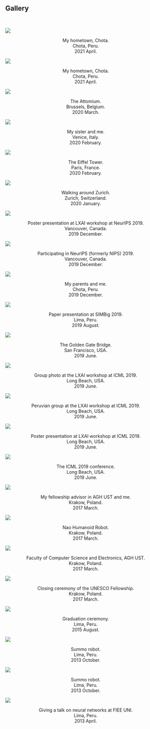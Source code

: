 <h2>Gallery</h2>
<br/>
<p> 
<div class="row">
<!-------------------->
<main class="grid">
<div class="oneThird">
  <img src="https://dennishnf.com/gallery/2021_04_13__peru_chota2.jpg">
  <p style="text-align:center">My hometown, Chota. <br> Chota, Peru. <br> 2021 April.</p>
</div>
<div class="oneThird">
  <img src="https://dennishnf.com/gallery/2021_04_13__peru_chota1.jpg">
  <p style="text-align:center">My hometown, Chota. <br> Chota, Peru. <br> 2021 April.</p>
</div>
<div class="oneThird">
  <img src="https://dennishnf.com/gallery/2020_03_07__belgium_attomium.jpg">
  <p style="text-align:center">The Attomium. <br> Brussels, Belgium. <br> 2020 March.</p>
</div>
<div class="oneThird">
  <img src="https://dennishnf.com/gallery/2020_02_20__italy_sister.jpg">
  <p style="text-align:center">My sister and me. <br> Venice, Italy. <br> 2020 February.</p>
</div>
<div class="oneThird">
  <img src="https://dennishnf.com/gallery/2020_02_15__france_eiffel.jpg">
  <p style="text-align:center">The Eiffel Tower. <br> Paris, France. <br> 2020 February.</p>
</div>
<div class="oneThird">
  <img src="https://dennishnf.com/gallery/2020_01_04__switzerland_zurich.jpg">
  <p style="text-align:center">Walking around Zurich. <br> Zurich, Switzerland. <br> 2020 January.</p>
</div>
<div class="oneThird">
  <img src="https://dennishnf.com/gallery/2019_12_10__canada_lxaineurips2019.jpg">
  <p style="text-align:center">Poster presentation at LXAI workshop at NeurIPS 2019. <br> Vancouver, Canada. <br> 2019 December.</p>
</div>
<div class="oneThird">
  <img src="https://dennishnf.com/gallery/2019_12_08__canada_neurips2019.jpg">
  <p style="text-align:center">Participating in NeurIPS (formerly NIPS) 2019. <br> Vancouver, Canada. <br> 2019 December.</p>
</div>
<div class="oneThird">
  <img src="https://dennishnf.com/gallery/2019_12_01__peru_papaschota.jpg">
  <p style="text-align:center">My parents and me. <br> Chota, Peru. <br> 2019 December.</p>
</div>
<div class="oneThird">
  <img src="https://dennishnf.com/gallery/2019_08_21__peru_simbig.jpg">
  <p style="text-align:center">Paper presentation at SIMBig 2019. <br> Lima, Peru. <br> 2019 August.</p>
</div>
<div class="oneThird">
  <img src="https://dennishnf.com/gallery/2019_06_14__usa_goldengate.jpg">
  <p style="text-align:center">The Golden Gate Bridge. <br> San Francisco, USA. <br> 2019 June.</p>
</div>
<div class="oneThird">
  <img src="https://dennishnf.com/gallery/2019_06_10__usa_lxaiicml20193.jpg">
  <p style="text-align:center">Group photo at the LXAI workshop at ICML 2019. <br> Long Beach, USA. <br> 2019 June.</p>
</div>
<div class="oneThird">
  <img src="https://dennishnf.com/gallery/2019_06_10__usa_lxaiicml20192.jpg">
  <p style="text-align:center">Peruvian group at the LXAI workshop at ICML 2019. <br> Long Beach, USA. <br> 2019 June.</p>
</div>
<div class="oneThird">
  <img src="https://dennishnf.com/gallery/2019_06_10__usa_lxaiicml20191.jpg">
  <p style="text-align:center">Poster presentation at LXAI workshop at ICML 2019. <br> Long Beach, USA. <br> 2019 June.</p>
</div>
<div class="oneThird">
  <img src="https://dennishnf.com/gallery/2019_06_10__usa_icml2019.jpg">
  <p style="text-align:center">The ICML 2019 conference. <br> Long Beach, USA. <br> 2019 June.</p>
</div>
<div class="oneThird">
  <img src="https://dennishnf.com/gallery/2017_03_30__poland_supervisor.jpg">
  <p style="text-align:center">My fellowship advisor in AGH UST and me. <br> Krakow, Poland. <br> 2017 March.</p>
</div>
<div class="oneThird">
  <img src="https://dennishnf.com/gallery/2017_03_30__poland_naorobot.jpg">
  <p style="text-align:center">Nao Humanoid Robot. <br> Krakow, Poland. <br> 2017 March.</p>
</div>
<div class="oneThird">
  <img src="https://dennishnf.com/gallery/2017_03_30__poland_informatyk.jpg">
  <p style="text-align:center">Faculty of Computer Science and Electronics, AGH UST. <br> Krakow, Poland. <br> 2017 March.</p>
</div>
<div class="oneThird">
  <img src="https://dennishnf.com/gallery/2017_03_27__poland_unesco.jpg">
  <p style="text-align:center">Closing ceremony of the UNESCO Fellowship. <br> Krakow, Poland. <br> 2017 March.</p>
</div>
<div class="oneThird">
  <img src="https://dennishnf.com/gallery/2015_08_29__peru_graduation.jpg">
  <p style="text-align:center">Graduation ceremony. <br> Lima, Peru. <br> 2015 August.</p>
</div>
<div class="oneThird">
  <img src="https://dennishnf.com/gallery/2013_10_08__peru_robot2.jpg">
  <p style="text-align:center">Summo robot. <br> Lima, Peru. <br> 2013 October.</p>
</div>
<div class="oneThird">
  <img src="https://dennishnf.com/gallery/2013_10_08__peru_robot1.jpg">
  <p style="text-align:center">Summo robot. <br> Lima, Peru. <br> 2013 October.</p>
</div>
<div class="oneThird">
  <img src="https://dennishnf.com/gallery/2013_04_13__peru_talkieeeuni.jpg">
  <p style="text-align:center">Giving a talk on neural networks at FIEE UNI. <br> Lima, Peru. <br> 2013 April.</p>
</div>
</main>
<!-------------------->
</div>
</p>
